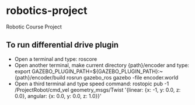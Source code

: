 # robotics-project
Robotic Course Project

## To run differential drive plugin

- Open a terminal and type:
	roscore
- Open another terminal, make current directory {path}/encoder and type: 
	export GAZEBO_PLUGIN_PATH=${GAZEBO_PLUGIN_PATH}:~{path}/encoder/build
	rosrun gazebo_ros gazebo -file encoder.world
- Open a third terminal and type speed command:
	rostopic pub -1 /ProjectRobot/cmd_vel geometry_msgs/Twist '{linear: {x: -1, y: 0.0, z: 0.0}, angular: {x: 0.0, y: 0.0, z: 1.0}}'
